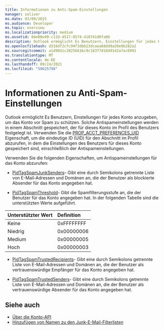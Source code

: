 ```yaml
---
title: Informationen zu Anti-Spam-Einstellungen
manager: soliver
ms.date: 03/09/2015
ms.audience: Developer
ms.topic: overview
ms.localizationpriority: medium
ms.assetid: 04e00e49-c12d-4517-8574-410741d0fa06
description: Outlook ermöglicht Es Benutzern, Einstellungen für jedes Konto anzugeben, um das Konto vor Spam zu schützen. Solche Antispameinstellungen werden in einem Abschnitt gespeichert, der für dieses Konto im Profil des Benutzers festgelegt ist.
ms.openlocfilehash: d316df2cfc94f3dbb23dcaea68dd9a20e0b282a2
ms.sourcegitcommit: a1d9041c20256616c9c183f7d1049142a7ac6991
ms.translationtype: MT
ms.contentlocale: de-DE
ms.lasthandoff: 09/24/2021
ms.locfileid: "59625798"
---
```

# <a name="about-anti-spam-settings"></a>Informationen zu Anti-Spam-Einstellungen

Outlook ermöglicht Es Benutzern, Einstellungen für jedes Konto anzugeben, um das Konto vor Spam zu schützen. Solche Antispameinstellungen werden in einem Abschnitt gespeichert, der für dieses Konto im Profil des Benutzers festgelegt ist. Verwenden Sie die [PROP_ACCT_PREFERENCES_UID](prop_acct_preferences_uid.md) Eigenschaft, um die eindeutige ID (UID) für den Abschnitt im Profil abzurufen, in dem die Einstellungen des Benutzers für dieses Konto gespeichert sind, einschließlich der Antispameinstellungen. 
  
Verwenden Sie die folgenden Eigenschaften, um Antispameinstellungen für das Konto abzurufen:
  
- [PidTagSpamJunkSenders](https://msdn.microsoft.com/library/3c5182a7-7d7a-48e8-b9cb-5abd7739f0fd%28Office.15%29.aspx)– Gibt eine durch Semikolons getrennte Liste von E-Mail-Adressen und Domänen an, die der Benutzer als blockierte Absender für das Konto angegeben hat.
    
- [PidTagSpamThreshold](https://msdn.microsoft.com/library/2b2d6b8e-e3dd-4a9b-8bb5-53add675605d%28Office.15%29.aspx)- Gibt die Spamfilterungsstufe an, die der Benutzer für das Konto angegeben hat. In der folgenden Tabelle sind die unterstützten Werte aufgeführt.
    
|Unterstützter Wert |Definition |
|:-----|:-----|
|Keine  <br/> |0xFFFFFFFF  <br/> |
|Niedrig  <br/> |0x00000006  <br/> |
|Medium  <br/> |0x00000005  <br/> |
|Hoch  <br/> |0x00000003  <br/> |
   
- [PidTagSpamTrustedRecipients](https://msdn.microsoft.com/library/59f43316-3ff6-4ed0-bc29-b31039192b08%28Office.15%29.aspx)- Gibt eine durch Semikolons getrennte Liste von E-Mail-Adressen und Domänen an, die der Benutzer als vertrauenswürdige Empfänger für das Konto angegeben hat.
    
- [PidTagSpamTrustedSenders](https://msdn.microsoft.com/library/8e3f0094-e64b-4828-ba8f-5eed35f85366%28Office.15%29.aspx)- Gibt eine durch Semikolons getrennte Liste von E-Mail-Adressen und Domänen an, die der Benutzer als vertrauenswürdige Absender für das Konto angegeben hat.
    
## <a name="see-also"></a>Siehe auch

- [Über die Konto-API](about-the-account-management-api.md)
- [Hinzufügen von Namen zu den Junk-E-Mail-Filterlisten](https://office.microsoft.com/en-us/outlook-help/add-names-to-the-junk-email-filter-lists-HA010355043.aspx?CTT=1)

